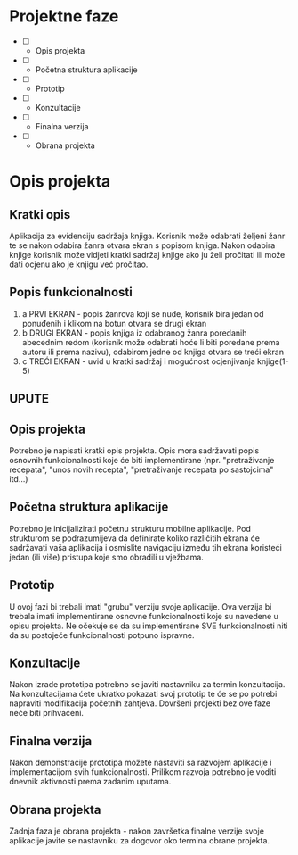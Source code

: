 # Projektne faze
- [ ] - Opis projekta
- [ ] - Početna struktura aplikacije
- [ ] - Prototip
- [ ] - Konzultacije
- [ ] - Finalna verzija
- [ ] - Obrana projekta

# Opis projekta
## Kratki opis
Aplikacija za evidenciju sadržaja knjiga. Korisnik može odabrati željeni žanr te se nakon odabira žanra otvara ekran s popisom knjiga. Nakon odabira knjige korisnik može vidjeti kratki sadržaj knjige ako ju želi pročitati ili može dati ocjenu ako je knjigu već pročitao. 

## Popis funkcionalnosti
1. a PRVI EKRAN - popis žanrova koji se nude, korisnik bira jedan od ponuđenih i klikom na botun otvara se drugi ekran
2. b DRUGI EKRAN - popis knjiga iz odabranog žanra poredanih abecednim redom (korisnik može odabrati hoće li biti poredane prema autoru ili prema nazivu), odabirom jedne od knjiga otvara se treći ekran
3. c TREĆI EKRAN - uvid u kratki sadržaj i mogućnost ocjenjivanja knjige(1-5)


## UPUTE
## Opis projekta
Potrebno je napisati kratki opis projekta.
Opis mora sadržavati popis osnovnih funkcionalnosti koje će biti implementirane (npr. "pretraživanje recepata", "unos novih recepta", "pretraživanje recepata po sastojcima" itd...)

## Početna struktura aplikacije
Potrebno je inicijalizirati početnu strukturu mobilne aplikacije.
Pod strukturom se podrazumijeva da definirate koliko različitih ekrana će sadržavati vaša aplikacija i osmislite navigaciju između tih ekrana koristeći jedan (ili više) pristupa koje smo obradili u vježbama.

## Prototip
U ovoj fazi bi trebali imati "grubu" verziju svoje aplikacije. Ova verzija bi trebala imati implementirane osnovne funkcionalnosti koje su navedene u opisu projekta. Ne očekuje se da su implementirane SVE funkcionalnosti niti da su postojeće funkcionalnosti potpuno ispravne.

## Konzultacije
Nakon izrade prototipa potrebno se javiti nastavniku za termin konzultacija. Na konzultacijama ćete ukratko pokazati svoj prototip te će se po potrebi napraviti modifikacija početnih zahtjeva. Dovršeni projekti bez ove faze neće biti prihvaćeni.

## Finalna verzija
Nakon demonstracije prototipa možete nastaviti sa razvojem aplikacije i implementacijom svih funkcionalnosti. Prilikom razvoja potrebno je voditi dnevnik aktivnosti prema zadanim uputama.

## Obrana projekta
Zadnja faza je obrana projekta - nakon završetka finalne verzije svoje aplikacije javite se nastavniku za dogovor oko termina obrane projekta.
